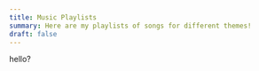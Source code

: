 ```yaml
---
title: Music Playlists
summary: Here are my playlists of songs for different themes!
draft: false
---
```


hello?
